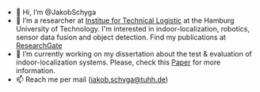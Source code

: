 - 👋 Hi, I’m @JakobSchyga
- 👀 I’m a researcher at [Institue for Technical Logistic](https://cgi.tu-harburg.de/~c00itlww/) at the Hamburg University of Technology. I'm interested in indoor-localization, robotics, sensor data fusion and object detection. Find my publications at [ResearchGate](https://www.researchgate.net/profile/Jakob-Schyga/research)
- 🌱 I’m currently working on my dissertation about the test & evaluation of indoor-localization systems. Please, check this [Paper](https://arxiv.org/abs/2107.10597) for more information. 
- 📫 Reach me per mail (jakob.schyga@tuhh.de)
